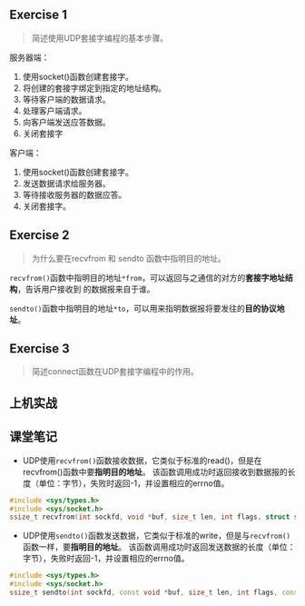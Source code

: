 ## Exercise 1
> 简述使用UDP套接字编程的基本步骤。

服务器端：

1. 使用socket()函数创建套接字。
2. 将创建的套接字绑定到指定的地址结构。
3. 等待客户端的数据请求。
4. 处理客户端请求。
5. 向客户端发送应答数据。
6. 关闭套接字

客户端：

1. 使用socket()函数创建套接字。
2. 发送数据请求给服务器。
3. 等待接收服务器的数据应答。
4. 关闭套接字。

## Exercise 2
> 为什么要在recvfrom 和 sendto 函数中指明目的地址。

`recvfrom()`函数中指明目的地址`*from`，可以返回与之通信的对方的**套接字地址结构**，告诉用户接收到
的数据报来自于谁。

`sendto()`函数中指明目的地址`*to`，可以用来指明数据报将要发往的**目的协议地址**。

## Exercise 3
> 简述connect函数在UDP套接字编程中的作用。



## 上机实战

## 课堂笔记

- UDP使用`recvfrom()`函数接收数据，它类似于标准的read()，但是在recvfrom()函数中要**指明目的地址**。
该函数调用成功时返回接收到数据报的长度（单位：字节），失败时返回-1，并设置相应的errno值。

```cpp
#include <sys/types.h>
#include <sys/socket.h>
ssize_t recvfrom(int sockfd, void *buf, size_t len, int flags, struct sockaddr *from, size_t *addrlen);
```

- UDP使用`sendto()`函数发送数据，它类似于标准的write，但是与`recvfrom()`函数一样，要**指明目的地址**。
该函数调用成功时返回发送数据的长度（单位：字节），失败时返回-1，并设置相应的errno值。

```cpp
#include <sys/types.h>
#include <sys/socket.h>
ssize_t sendto(int sockfd, const void *buf, size_t len, int flags, const struct sockaddr *to, int addrlen);
```
